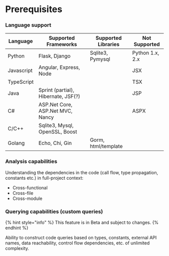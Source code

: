 # Prerequisites

### Language support

| Language   | Supported Frameworks                | Supported Libraries | Not Supported   |
| ---------- | ----------------------------------- | ------------------- | --------------- |
| Python     | Flask, Django                       | Sqlite3, Pymysql    | Python 1.x, 2.x |
| Javascript | Angular, Express, Node              |                     | JSX             |
| TypeScript |                                     |                     | TSX             |
| Java       | Sprint (partial), Hibernate, JSF(?) |                     | JSP             |
| C#         | ASP.Net Core, ASP.Net MVC, Nancy    |                     | ASPX            |
| C/C++      | Sqlite3, Mysql, OpenSSL, Boost      |                     |                 |
| Golang     | Echo, Chi, Gin                      | Gorm, html/template |                 |

### Analysis capabilities

Understanding the dependencies in the code (call flow, type propagation, constants etc.) in full-project context:

* Cross-functional
* Cross-file
* Cross-module

### Querying capabilities (custom queries)

{% hint style="info" %}
This feature is in Beta and subject to changes.
{% endhint %}

Ability to construct code queries based on types, constants, external API names, data reachability, control flow dependencies, etc. of unlimited complexity.

